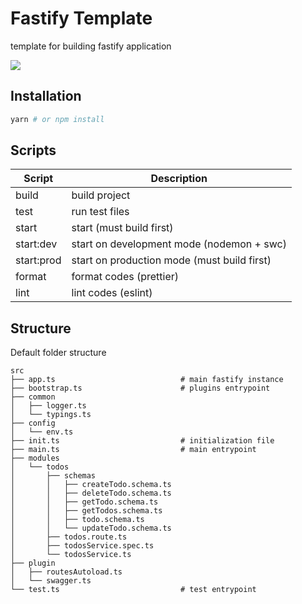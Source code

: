 # Fastify Template

template for building fastify application

<picture>
  <source srcset="https://fastify.dev/img/logos/fastify-white.svg" media="(prefers-color-scheme: dark)" />
  <img src="https://fastify.dev/img/logos/fastify-black.svg" />
</picture>

## Installation

```sh
yarn # or npm install
```

## Scripts

| Script     | Description                                 |
| ---------- | ------------------------------------------- |
| build      | build project                               |
| test       | run test files                              |
| start      | start (must build first)                    |
| start:dev  | start on development mode (nodemon + swc)   |
| start:prod | start on production mode (must build first) |
| format     | format codes (prettier)                     |
| lint       | lint codes (eslint)                         |

## Structure

Default folder structure

```
src
├── app.ts                            # main fastify instance
├── bootstrap.ts                      # plugins entrypoint
├── common
│   ├── logger.ts
│   └── typings.ts
├── config
│   └── env.ts
├── init.ts                           # initialization file
├── main.ts                           # main entrypoint
├── modules
│   └── todos
│       ├── schemas
│       │   ├── createTodo.schema.ts
│       │   ├── deleteTodo.schema.ts
│       │   ├── getTodo.schema.ts
│       │   ├── getTodos.schema.ts
│       │   ├── todo.schema.ts
│       │   └── updateTodo.schema.ts
│       ├── todos.route.ts
│       ├── todosService.spec.ts
│       └── todosService.ts
├── plugin
│   ├── routesAutoload.ts
│   └── swagger.ts
└── test.ts                           # test entrypoint
```
